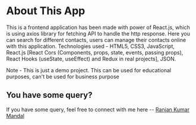 # About This App

This is a frontend application has been made with power of React.js, which is using axios library for fetching API to handle the http response. Here you can search for different contacts, users can manage their contacts online with this application. Technologies used - HTML5, CSS3, JavaScript, React.js [React Cors (Components, props, state, events, passing props), React Hooks (useState, useEffect) and Redux in real projects], JSON.

Note - This is just a demo project. This can be used for educational purposes, can't be used for business purpose

## You have some query?

If you have some query, feel free to connect with me here -- [Ranjan Kumar Mandal](https://www.linkedin.com/in/ranjan-kumar-m-818367158/)
